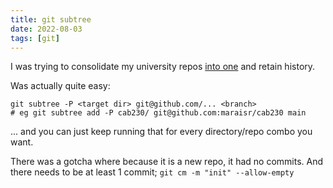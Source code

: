 ```yaml
---
title: git subtree
date: 2022-08-03
tags: [git]
---
```


I was trying to consolidate my university repos [into one](https://github.com/maraisr/uni-days) and retain history.

Was actually quite easy:

```shell
git subtree -P <target dir> git@github.com/... <branch>
# eg git subtree add -P cab230/ git@github.com:maraisr/cab230 main
```

... and you can just keep running that for every directory/repo combo you want.

There was a gotcha where because it is a new repo, it had no commits. And there needs to be at least 1 commit;
`git cm -m "init" --allow-empty`
